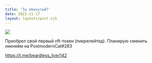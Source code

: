 ```yaml
---
title: 'Ты ебанутый?'
date: 2021-11-17
layout: layouts/post.njk
---
```


![](https://i.ibb.co/g7ptbtT/file-68.jpg)

Приобрел свой первый nft-токен (пикрелейтед). Планирую сменить никнейм на PostmodernСat#283

https://t.me/beardless_live/142